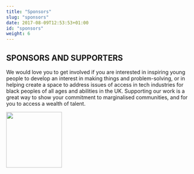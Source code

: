 ```yaml
---
title: "Sponsors"
slug: "sponsors"
date: 2017-08-09T12:53:53+01:00
id: "sponsors"
weight: 6
---
```


## SPONSORS AND SUPPORTERS

We would love you to get involved if you are interested in inspiring young people to develop an interest in making things and problem-solving, or in helping create a space to address issues of access in tech industries for black peoples of all ages and abilities in the UK. Supporting our work is a great way to show your commitment to marginalised communities, and for you to access a wealth of talent.

<img src="img/GitHub_Logo_White.png" width="150px">